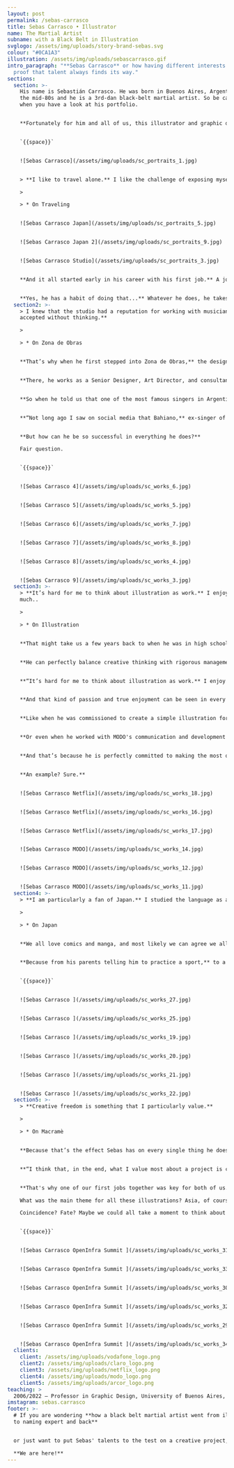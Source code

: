 ```yaml
---
layout: post
permalink: /sebas-carrasco
title: Sebas Carrasco • Illustrator
name: The Martial Artist
subname: with a Black Belt in Illustration
svglogo: /assets/img/uploads/story-brand-sebas.svg
colour: "#0CA1A3"
illustration: /assets/img/uploads/sebascarrasco.gif
intro_paragraph: "**Sebas Carrasco** or how having different interests might be
  proof that talent always finds its way."
sections:
  section: >-
    His name is Sebastián Carrasco. He was born in Buenos Aires, Argentina in
    the mid-80s and he is a 3rd-dan black-belt martial artist. So be careful
    when you have a look at his portfolio. 


    **Fortunately for him and all of us, this illustrator and graphic designer won’t let you down.** He’s the full package. Not only does he have a huge talent for turning people and spaces into complex but at the same time extremely simple illustrations; he also has a great eye for art direction and the perfect balance that allows him to find the perfect strategy and concept for each project.


    `{{space}}`


    ![Sebas Carrasco](/assets/img/uploads/sc_portraits_1.jpg)


    > **I like to travel alone.** I like the challenge of exposing myself to the world a little more.

    >

    > * On Traveling


    ![Sebas Carrasco Japan](/assets/img/uploads/sc_portraits_5.jpg)


    ![Sebas Carrasco Japan 2](/assets/img/uploads/sc_portraits_9.jpg)


    ![Sebas Carrasco Studio](/assets/img/uploads/sc_portraits_3.jpg)


    **And it all started early in his career with his first job.** A job he thought would be more about design but turned out to be almost fully about illustration. A job where he went from art rookie to the artist in charge of illustrations that world-famous models were wearing on the catwalk at an international fashion show.


    **Yes, he has a habit of doing that...** Whatever he does, he takes it to the next level.
  section2: >-
    > I knew that the studio had a reputation for working with musicians. **I
    accepted without thinking.**

    >

    > * On Zona de Obras


    **That’s why when he first stepped into Zona de Obras,** the design studio where he still works 14 years on, they couldn’t let him go. 


    **There, he works as a Senior Designer, Art Director, and consultant in branding and strategic brand management.** But that’s not all. Lately, as part of the process of promoting the studio's digital profile, he also coordinates the development of UX/UI projects, while leading the whole initiative on all different fronts. Quite impressive. 


    **So when he told us that one of the most famous singers in Argentina** has a portrait done by him on his wall, well, we were not surprised. 


    **“Not long ago I saw on social media that Bahiano,** ex-singer of Los Pericos, has a quite large painting in his living room with an illustration of his face that I did for the cover of a record. I don’t even think he remembers who I am or where that illustration came from, but it's there. As part of his home decoration.”


    **But how can he be so successful in everything he does?** 

    Fair question. 


    `{{space}}`


    ![Sebas Carrasco 4](/assets/img/uploads/sc_works_6.jpg)


    ![Sebas Carrasco 5](/assets/img/uploads/sc_works_5.jpg)


    ![Sebas Carrasco 6](/assets/img/uploads/sc_works_7.jpg)


    ![Sebas Carrasco 7](/assets/img/uploads/sc_works_8.jpg)


    ![Sebas Carrasco 8](/assets/img/uploads/sc_works_4.jpg)


    ![Sebas Carrasco 9](/assets/img/uploads/sc_works_3.jpg)
  section3: >-
    > **It’s hard for me to think about illustration as work.** I enjoy it too
    much..

    >

    > * On Illustration


    **That might take us a few years back to when he was in high school and planning what to do next.** Career consultants told him he has capabilities for design and management. Two completely different stories. Two scenarios that are not likely to come together, at least in most cases. Ultimately, two sides of the same coin, as we now know. Time just proved this. Sebas had, and has, aptitudes for all that and more.


    **He can perfectly balance creative thinking with rigorous management.** Teaching design at Universidad de Buenos Aires with a top-level Tae-kwon-do career. And he can even find the time to explore, create and enjoy the art of illustration. Something he is (also) extremely good at. Something he does on a freelance basis, all the time. And he has a lot of fun doing it.


    **“It’s hard for me to think about illustration as work.** I enjoy it too much. Sometimes I just sit on the couch and start drawing on my iPad. That’s also work, of course, but on a whole different level. With a whole different angle. The desk is for branding. The couch is for illustration!”


    **And that kind of passion and true enjoyment can be seen in every single illustration project he has worked on.**


    **Like when he was commissioned to create a simple illustration for Netflix.** It was his first illustration gig for a big-name client and they asked him to go for a random generic illustration. Did he do that? No way. He worked on an extremely famous actor’s portrait. Was it the right call? Definitely. The client loved the portrait so much that they changed the brief and asked him to develop a full series. 


    **Or even when he worked with MODO's communication and development team to create some illustrations for the app,**  its digital platforms, and even some street advertising campaigns. Huge name, huge project. Huge engagement. Those illustrations are still circulating a lot, and they opened many doors for him.


    **And that’s because he is perfectly committed to making the most out of every single project he has on the table.** A commitment that can also be seen in everything he does.


    **An example? Sure.** 


    ![Sebas Carrasco Netflix](/assets/img/uploads/sc_works_18.jpg)


    ![Sebas Carrasco Netflix](/assets/img/uploads/sc_works_16.jpg)


    ![Sebas Carrasco Netflix](/assets/img/uploads/sc_works_17.jpg)


    ![Sebas Carrasco MODO](/assets/img/uploads/sc_works_14.jpg)


    ![Sebas Carrasco MODO](/assets/img/uploads/sc_works_12.jpg)


    ![Sebas Carrasco MODO](/assets/img/uploads/sc_works_11.jpg)
  section4: >-
    > **I am particularly a fan of Japan.** I studied the language as a child.

    >

    > * On Japan


    **We all love comics and manga, and most likely we can agree we all love Japanese culture, right?** But Sebas took this love to a whole new level. Forget about martial arts. We are talking about studying Japanese for years and visiting the country not once, but twice (and planning a third). For pleasure, sure. But that’s the kind of commitment Sebas has to everything he does. Please bear in mind that from Buenos Aires, Argentina to Tokyo, Japan, it’s not only a looooong journey. But a complicated and expensive one, especially these days. But he wants to do it. So he does it. As always in his life. 


    **Because from his parents telling him to practice a sport,** to a 3rd-dan black belt, it’s a long journey. And he walked it. From liking to draw to having a 300 portrait project on Instagram, it’s a long journey too, and he drew that path as well.


    `{{space}}`


    ![Sebas Carrasco ](/assets/img/uploads/sc_works_27.jpg)


    ![Sebas Carrasco ](/assets/img/uploads/sc_works_25.jpg)


    ![Sebas Carrasco ](/assets/img/uploads/sc_works_19.jpg)


    ![Sebas Carrasco ](/assets/img/uploads/sc_works_20.jpg)


    ![Sebas Carrasco ](/assets/img/uploads/sc_works_21.jpg)


    ![Sebas Carrasco ](/assets/img/uploads/sc_works_22.jpg)
  section5: >-
    > **Creative freedom is something that I particularly value.**

    >

    > * On Macramè


    **Because that’s the effect Sebas has on every single thing he does.** He makes it bigger, better, and more substantial. He makes it grow. While he grows. And that’s why we have such a great time working together. Macramè needs his kind of spirit, and he needs Macramè’s way of thinking and doing.


    **“I think that, in the end, what I value most about a project is creative freedom,** the exchange of ideas with the client or project manager, and respect for one's work. That is something that I particularly value. And that’s what I have with Macramè!”


    **That's why one of our first jobs together was key for both of us.** We needed a great illustrator to create an illustration system for the OpenStack Summit. And he wanted to set out as a freelance illustrator. So he developed a series of icons and illustrations that we all loved.

    What was the main theme for all these illustrations? Asia, of course. 

    Coincidence? Fate? Maybe we could all take a moment to think about that. 


    `{{space}}`


    ![Sebas Carrasco OpenInfra Summit ](/assets/img/uploads/sc_works_31.jpg)


    ![Sebas Carrasco OpenInfra Summit ](/assets/img/uploads/sc_works_33.jpg)


    ![Sebas Carrasco OpenInfra Summit ](/assets/img/uploads/sc_works_30.jpg)


    ![Sebas Carrasco OpenInfra Summit ](/assets/img/uploads/sc_works_32.jpg)


    ![Sebas Carrasco OpenInfra Summit ](/assets/img/uploads/sc_works_29.jpg)


    ![Sebas Carrasco OpenInfra Summit ](/assets/img/uploads/sc_works_34.jpg)
  clients:
    client: /assets/img/uploads/vodafone_logo.png
    client2: /assets/img/uploads/claro_logo.png
    client3: /assets/img/uploads/netflix_logo.png
    client4: /assets/img/uploads/modo_logo.png
    client5: /assets/img/uploads/arcor_logo.png
teaching: >
  2006/2022 — Professor in Graphic Design, University of Buenos Aires, Argentina.
imstagram: sebas.carrasco
footer: >-
  # If you are wondering **how a black belt martial artist went from illustrator
  to naming expert and back** 


  or just want to put Sebas' talents to the test on a creative project, just say the word.\

  **We are here!**
---
```

